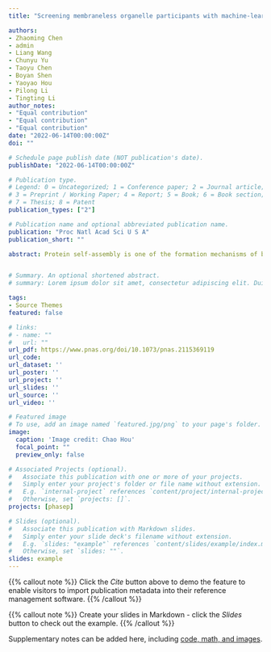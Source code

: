 ```yaml
---
title: "Screening membraneless organelle participants with machine-learning models that integrate multimodal features"

authors:
- Zhaoming Chen
- admin
- Liang Wang
- Chunyu Yu
- Taoyu Chen
- Boyan Shen
- Yaoyao Hou
- Pilong Li
- Tingting Li
author_notes:
- "Equal contribution"
- "Equal contribution"
- "Equal contribution"
date: "2022-06-14T00:00:00Z"
doi: ""

# Schedule page publish date (NOT publication's date).
publishDate: "2022-06-14T00:00:00Z"

# Publication type.
# Legend: 0 = Uncategorized; 1 = Conference paper; 2 = Journal article;
# 3 = Preprint / Working Paper; 4 = Report; 5 = Book; 6 = Book section;
# 7 = Thesis; 8 = Patent
publication_types: ["2"]

# Publication name and optional abbreviated publication name.
publication: "Proc Natl Acad Sci U S A"
publication_short: ""

abstract: Protein self-assembly is one of the formation mechanisms of biomolecular condensates. However, most phase-separating systems (PS) demand multiple partners in biological conditions. In this study, we divided PS proteins into two groups according to the mechanism by which they undergo PS, PS-Self proteins can self-assemble spontaneously to form droplets, while PS-Part proteins interact with partners to undergo PS. Analysis of the amino acid composition revealed differences in the sequence pattern between the two protein groups. Existing PS predictors, when evaluated on two test protein sets, preferentially predicted self-assembling proteins. Thus, a comprehensive predictor is required. Herein, we propose that properties other than sequence composition can provide crucial information in screening PS proteins. By incorporating phosphorylation frequencies and immunofluorescence image-based droplet-forming propensity with other PS-related features, we built two independent machine-learning models to separately predict the two protein categories. Results of independent testing suggested the superiority of integrating multimodal features. We performed experimental verification on the top-scored proteins DHX9, Ki-67, and NIFK. Their PS behavior in vitro revealed the effectiveness of our models in PS prediction. Further validation on the proteome of membraneless organelles confirmed the ability of our models to identify PS-Part proteins. We implemented a web server named PhaSePred (http://predict.phasep.pro/) that incorporates our two models together with representative PS predictors. PhaSePred displays proteome-level quantiles of different features, thus profiling PS propensity and providing crucial information for identification of candidate proteins.


# Summary. An optional shortened abstract.
# summary: Lorem ipsum dolor sit amet, consectetur adipiscing elit. Duis posuere tellus ac convallis placerat. Proin tincidunt magna sed ex sollicitudin condimentum.

tags:
- Source Themes
featured: false

# links:
# - name: ""
#   url: ""
url_pdf: https://www.pnas.org/doi/10.1073/pnas.2115369119
url_code: 
url_dataset: ''
url_poster: ''
url_project: ''
url_slides: ''
url_source: ''
url_video: ''

# Featured image
# To use, add an image named `featured.jpg/png` to your page's folder. 
image:
  caption: 'Image credit: Chao Hou'
  focal_point: ""
  preview_only: false

# Associated Projects (optional).
#   Associate this publication with one or more of your projects.
#   Simply enter your project's folder or file name without extension.
#   E.g. `internal-project` references `content/project/internal-project/index.md`.
#   Otherwise, set `projects: []`.
projects: [phasep]

# Slides (optional).
#   Associate this publication with Markdown slides.
#   Simply enter your slide deck's filename without extension.
#   E.g. `slides: "example"` references `content/slides/example/index.md`.
#   Otherwise, set `slides: ""`.
slides: example
---
```


{{% callout note %}}
Click the *Cite* button above to demo the feature to enable visitors to import publication metadata into their reference management software.
{{% /callout %}}

{{% callout note %}}
Create your slides in Markdown - click the *Slides* button to check out the example.
{{% /callout %}}

Supplementary notes can be added here, including [code, math, and images](https://wowchemy.com/docs/writing-markdown-latex/).
